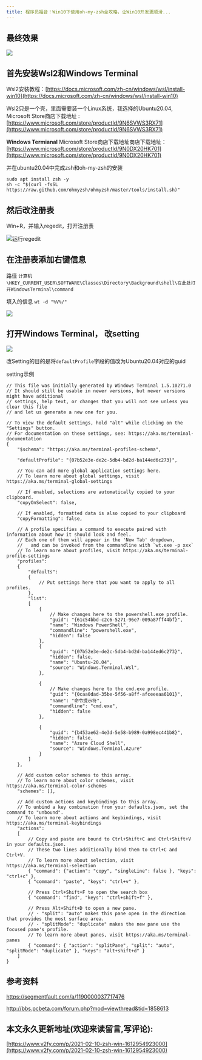 ```yaml
---
title: 程序员福音！Win10下使用oh-my-zsh全攻略，让Win10开发更顺滑...
---
```





## 最终效果


![](https://cdn.fangyuanxiaozhan.com/assets/1612955685995514bEh0G.gif)

## 首先安装Wsl2和Windows Terminal

Wsl2安装教程：[https://docs.microsoft.com/zh-cn/windows/wsl/install-win10](https://docs.microsoft.com/zh-cn/windows/wsl/install-win10)



Wsl2只是一个壳，里面需要装一个Linux系统，我选择的Ubuntu20.04, Microsoft Store商店下载地址 : [https://www.microsoft.com/store/productId/9N6SVWS3RX71](https://www.microsoft.com/store/productId/9N6SVWS3RX71)

**Windows Termianal** Microsoft Store商店下载地址商店下载地址：[https://www.microsoft.com/store/productId/9N0DX20HK701](https://www.microsoft.com/store/productId/9N0DX20HK701)



并在ubuntu20.04中完成zsh和oh-my-zsh的安装

```
sudo apt install zsh -y
sh -c "$(curl -fsSL https://raw.github.com/ohmyzsh/ohmyzsh/master/tools/install.sh)"
```




## 然后改注册表

Win+R，并输入regedit，打开注册表

![运行regedit](https://cdn.fangyuanxiaozhan.com/assets/16129558098026dhHsrwD.png)

## 在注册表添加右键信息

路径 `计算机\HKEY_CURRENT_USER\SOFTWARE\Classes\Directory\Background\shell\在此处打开WindowsTerminal\command`

填入的信息 `wt -d "%V%/"`


![](https://cdn.fangyuanxiaozhan.com/assets/1612955812844ZZ0fwk4S.png)

## 打开Windows Terminal， 改setting

![](https://cdn.fangyuanxiaozhan.com/assets/1612955815618ifaERPPx.png)

改Setting的目的是将`defaultProfile`字段的值改为Ubuntu20.04对应的guid

setting示例
```
// This file was initially generated by Windows Terminal 1.5.10271.0
// It should still be usable in newer versions, but newer versions might have additional
// settings, help text, or changes that you will not see unless you clear this file
// and let us generate a new one for you.

// To view the default settings, hold "alt" while clicking on the "Settings" button.
// For documentation on these settings, see: https://aka.ms/terminal-documentation
{
    "$schema": "https://aka.ms/terminal-profiles-schema",

    "defaultProfile": "{07b52e3e-de2c-5db4-bd2d-ba144ed6c273}",

    // You can add more global application settings here.
    // To learn more about global settings, visit https://aka.ms/terminal-global-settings

    // If enabled, selections are automatically copied to your clipboard.
    "copyOnSelect": false,

    // If enabled, formatted data is also copied to your clipboard
    "copyFormatting": false,

    // A profile specifies a command to execute paired with information about how it should look and feel.
    // Each one of them will appear in the 'New Tab' dropdown,
    //   and can be invoked from the commandline with `wt.exe -p xxx`
    // To learn more about profiles, visit https://aka.ms/terminal-profile-settings
    "profiles":
    {
        "defaults":
        {
            // Put settings here that you want to apply to all profiles.
        },
        "list":
        [
            {
                // Make changes here to the powershell.exe profile.
                "guid": "{61c54bbd-c2c6-5271-96e7-009a87ff44bf}",
                "name": "Windows PowerShell",
                "commandline": "powershell.exe",
                "hidden": false
            },
            {
                "guid": "{07b52e3e-de2c-5db4-bd2d-ba144ed6c273}",
                "hidden": false,
                "name": "Ubuntu-20.04",
                "source": "Windows.Terminal.Wsl",
            },

            {
                // Make changes here to the cmd.exe profile.
                "guid": "{0caa0dad-35be-5f56-a8ff-afceeeaa6101}",
                "name": "命令提示符",
                "commandline": "cmd.exe",
                "hidden": false
            },

            {
                "guid": "{b453ae62-4e3d-5e58-b989-0a998ec441b8}",
                "hidden": false,
                "name": "Azure Cloud Shell",
                "source": "Windows.Terminal.Azure"
            }
        ]
    },

    // Add custom color schemes to this array.
    // To learn more about color schemes, visit https://aka.ms/terminal-color-schemes
    "schemes": [],

    // Add custom actions and keybindings to this array.
    // To unbind a key combination from your defaults.json, set the command to "unbound".
    // To learn more about actions and keybindings, visit https://aka.ms/terminal-keybindings
    "actions":
    [
        // Copy and paste are bound to Ctrl+Shift+C and Ctrl+Shift+V in your defaults.json.
        // These two lines additionally bind them to Ctrl+C and Ctrl+V.
        // To learn more about selection, visit https://aka.ms/terminal-selection
        { "command": {"action": "copy", "singleLine": false }, "keys": "ctrl+c" },
        { "command": "paste", "keys": "ctrl+v" },

        // Press Ctrl+Shift+F to open the search box
        { "command": "find", "keys": "ctrl+shift+f" },

        // Press Alt+Shift+D to open a new pane.
        // - "split": "auto" makes this pane open in the direction that provides the most surface area.
        // - "splitMode": "duplicate" makes the new pane use the focused pane's profile.
        // To learn more about panes, visit https://aka.ms/terminal-panes
        { "command": { "action": "splitPane", "split": "auto", "splitMode": "duplicate" }, "keys": "alt+shift+d" }
    ]
}

```


## 参考资料

https://segmentfault.com/a/1190000037717476

http://bbs.pcbeta.com/forum.php?mod=viewthread&tid=1858613






## 本文永久更新地址(欢迎来读留言,写评论):

[https://www.v2fy.com/p/2021-02-10-zsh-win-1612954923000](https://www.v2fy.com/p/2021-02-10-zsh-win-1612954923000)
